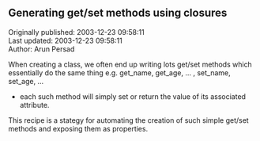 ## Generating get/set methods using closures  
Originally published: 2003-12-23 09:58:11  
Last updated: 2003-12-23 09:58:11  
Author: Arun Persad  
  
When creating a class, we often end up writing lots get/set methods which essentially do the same thing e.g. get_name, get_age, ... , set_name, set_age, ...
- each such method will simply set or return the value of its associated attribute.

This recipe is a stategy for automating the creation of such simple get/set methods and exposing them as properties.